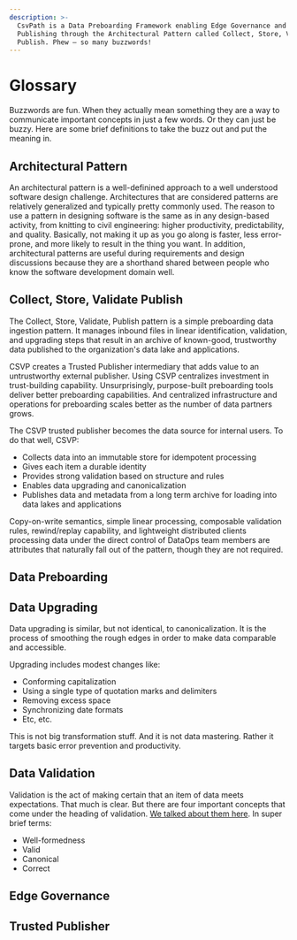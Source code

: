 ```yaml
---
description: >-
  CsvPath is a Data Preboarding Framework enabling Edge Governance and Trusted
  Publishing through the Architectural Pattern called Collect, Store, Validate,
  Publish. Phew — so many buzzwords!
---
```


# Glossary

Buzzwords are fun. When they actually mean something they are a way to communicate important concepts in just a few words. Or they can just be buzzy. Here are some brief definitions to take the buzz out and put the meaning in.

## Architectural Pattern

An architectural pattern is a well-definined approach to a well understood software design challenge. Architectures that are considered patterns are relatively generalized and typically pretty commonly used. The reason to use a pattern in designing software is the same as in any design-based activity, from knitting to civil engineering: higher productivity, predictability, and quality. Basically, not making it up as you go along is faster, less error-prone, and more likely to result in the thing you want. In addition, architectural patterns are useful during requirements and design discussions because they are a shorthand shared between people who know the software development domain well.&#x20;

## Collect, Store, Validate Publish

The Collect, Store, Validate, Publish pattern is a simple preboarding data ingestion pattern. It manages inbound files in linear identification, validation, and upgrading steps that result in an archive of known-good, trustworthy data published to the organization's data lake and applications.

CSVP creates a Trusted Publisher intermediary that adds value to an untrustworthy external publisher. Using CSVP centralizes investment in trust-building capability. Unsurprisingly, purpose-built preboarding tools deliver better preboarding capabilities. And centralized infrastructure and operations for preboarding scales better as the number of data partners grows.

The CSVP trusted publisher becomes the data source for internal users. To do that well, CSVP:

* Collects data into an immutable store for idempotent processing
* Gives each item a durable identity
* Provides strong validation based on structure and rules
* Enables data upgrading and canonicalization
* Publishes data and metadata from a long term archive for loading into data lakes and applications

Copy-on-write semantics, simple linear processing, composable validation rules, rewind/replay capability, and lightweight distributed clients processing data under the direct control of DataOps team members are attributes that naturally fall out of the pattern, though they are not required.&#x20;

## Data Preboarding



## Data Upgrading

Data upgrading is similar, but not identical, to canonicalization. It is the process of smoothing the rough edges in order to make data comparable and accessible.&#x20;

Upgrading includes modest changes like:&#x20;

* Conforming capitalization
* Using a single type of quotation marks and delimiters
* Removing excess space
* Synchronizing date formats
* Etc, etc.

This is not big transformation stuff. And it is not data mastering. Rather it targets basic error prevention and productivity.

## Data Validation

Validation is the act of making certain that an item of data meets expectations. That much is clear. But there are four important concepts that come under the heading of validation. [We talked about them here](validation/well-formed-valid-canonical-and-correct.md). In super brief terms:&#x20;

* Well-formedness
* Valid
* Canonical
* Correct

## Edge Governance



## Trusted Publisher

